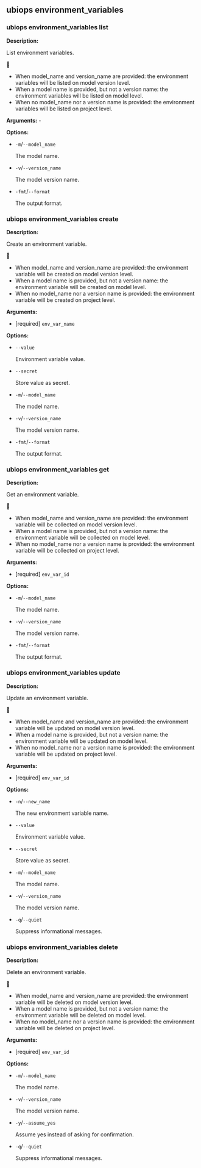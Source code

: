 
## ubiops environment_variables
### ubiops environment_variables list

**Description:**

List environment variables.


- When model_name and version_name are provided: the environment variables will be listed on model version level.
- When a model name is provided, but not a version name: the environment variables will be listed on model level.
- When no model_name nor a version name is provided: the environment variables will be listed on project level.

**Arguments:** - 

**Options:**
- `-m`/`--model_name`

  The model name.
- `-v`/`--version_name`

  The model version name.
- `-fmt`/`--format`

  The output format.

### ubiops environment_variables create

**Description:**

Create an environment variable.


- When model_name and version_name are provided: the environment variable will be created on model version level.
- When a model name is provided, but not a version name: the environment variable will be created on model level.
- When no model_name nor a version name is provided: the environment variable will be created on project level.

**Arguments:**
- [required] `env_var_name`

**Options:**
- `--value`

  Environment variable value.
- `--secret`

  Store value as secret.
- `-m`/`--model_name`

  The model name.
- `-v`/`--version_name`

  The model version name.
- `-fmt`/`--format`

  The output format.

### ubiops environment_variables get

**Description:**

Get an environment variable.


- When model_name and version_name are provided: the environment variable will be collected on model version level.
- When a model name is provided, but not a version name: the environment variable will be collected on model level.
- When no model_name nor a version name is provided: the environment variable will be collected on project level.

**Arguments:**
- [required] `env_var_id`

**Options:**
- `-m`/`--model_name`

  The model name.
- `-v`/`--version_name`

  The model version name.
- `-fmt`/`--format`

  The output format.

### ubiops environment_variables update

**Description:**

Update an environment variable.


- When model_name and version_name are provided: the environment variable will be updated on model version level.
- When a model name is provided, but not a version name: the environment variable will be updated on model level.
- When no model_name nor a version name is provided: the environment variable will be updated on project level.

**Arguments:**
- [required] `env_var_id`

**Options:**
- `-n`/`--new_name`

  The new environment variable name.
- `--value`

  Environment variable value.
- `--secret`

  Store value as secret.
- `-m`/`--model_name`

  The model name.
- `-v`/`--version_name`

  The model version name.
- `-q`/`--quiet`

  Suppress informational messages.

### ubiops environment_variables delete

**Description:**

Delete an environment variable.


- When model_name and version_name are provided: the environment variable will be deleted on model version level.
- When a model name is provided, but not a version name: the environment variable will be deleted on model level.
- When no model_name nor a version name is provided: the environment variable will be deleted on project level.

**Arguments:**
- [required] `env_var_id`

**Options:**
- `-m`/`--model_name`

  The model name.
- `-v`/`--version_name`

  The model version name.
- `-y`/`--assume_yes`

  Assume yes instead of asking for confirmation.
- `-q`/`--quiet`

  Suppress informational messages.
